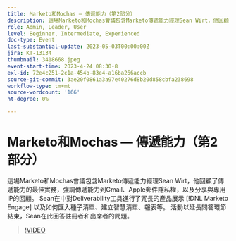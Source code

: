 ```yaml
---
title: Marketo和Mochas — 傳遞能力（第2部分）
description: 這場Marketo和Mochas會議包含Marketo傳遞能力經理Sean Wirt，他回顧了傳遞能力的最佳實務，強調傳遞能力到Gmail、Apple郵件隱私權，以及分享與專用IP的回顧。 Sean在中對Deliverability工具進行了冗長的產品展示 [!DNL Marketo Engage] 以及如何匯入種子清單、建立智慧清單、報表等。 活動以延長問答環節結束，Sean在此回答註冊者和出席者的問題。
role: Admin, Leader, User
level: Beginner, Intermediate, Experienced
doc-type: Event
last-substantial-update: 2023-05-03T00:00:00Z
jira: KT-13134
thumbnail: 3418668.jpeg
event-start-time: 2023-4-24 08:30-8
exl-id: 72e4c251-2c1a-454b-83e4-a16ba266accb
source-git-commit: 3ae20f0861a3a97e40276d8b20d858cbfa238698
workflow-type: tm+mt
source-wordcount: '166'
ht-degree: 0%

---
```


# Marketo和Mochas — 傳遞能力（第2部分）

這場Marketo和Mochas會議包含Marketo傳遞能力經理Sean Wirt，他回顧了傳遞能力的最佳實務，強調傳遞能力到Gmail、Apple郵件隱私權，以及分享與專用IP的回顧。 Sean在中對Deliverability工具進行了冗長的產品展示 [!DNL Marketo Engage] 以及如何匯入種子清單、建立智慧清單、報表等。 活動以延長問答環節結束，Sean在此回答註冊者和出席者的問題。

>[!VIDEO](https://video.tv.adobe.com/v/3418668/?learn=on)
